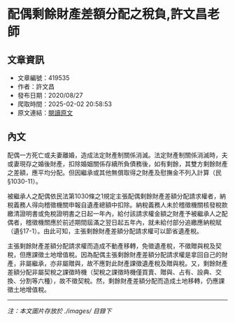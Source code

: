 # 配偶剩餘財產差額分配之稅負,許文昌老師

## 文章資訊
- 文章編號：419535
- 作者：許文昌
- 發布日期：2020/08/27
- 爬取時間：2025-02-02 20:58:53
- 原文連結：[閱讀原文](https://real-estate.get.com.tw/Columns/detail.aspx?no=419535)

## 內文
配偶一方死亡或夫妻離婚，造成法定財產制關係消滅。法定財產制關係消滅時，夫或妻現存之婚後財產，扣除婚姻關係存續所負債務後，如有剩餘，其雙方剩餘財產之差額，應平均分配。但因繼承或其他無償取得之財產及慰撫金不列入計算（民§1030-11）。

被繼承人之配偶依民法第1030條之1規定主張配偶剩餘財產差額分配請求權者，納稅義務人得向稽徵機關申報自遺產總額中扣除。納稅義務人未於稽徵機關核發稅款繳清證明書或免稅證明書之日起一年內，給付該請求權金額之財產予被繼承人之配偶者，稽徵機關應於前述期間屆滿之翌日起五年內，就未給付部分追繳應納稅賦（遺§17-1）。由此可知，主張剩餘財產差額分配請求權可以節省遺產稅。

主張剩餘財產差額分配請求權而造成不動產移轉，免徵遺產稅，不徵贈與稅及契稅，但應課徵土地增值稅。因為配偶主張剩餘財產差額分配請求權是拿回自己的財產，非屬繼承，亦非屬贈與，故不應對此財產課徵遺產稅及贈與稅。又，剩餘財產差額分配非屬契稅之課徵時機（契稅之課徵時機僅買賣、贈與、占有、設典、交換、分割等六種），故不徵契稅。然，剩餘財產差額分配而造成土地移轉，仍應課徵土地增值稅。

---
*注：本文圖片存放於 ./images/ 目錄下*
